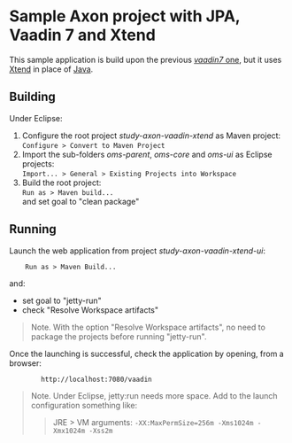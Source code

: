 Sample Axon project with JPA, Vaadin 7 and Xtend
======

This sample application is build upon the previous [*vaadin7* one](../vaadin7), but it uses [Xtend](https://eclipse.org/xtend/) in place of [Java](https://www.java.com).

Building
------

Under Eclipse:

1. Configure the root project *study-axon-vaadin-xtend* as Maven project:
  `Configure > Convert to Maven Project`  
1. Import the sub-folders *oms-parent*, *oms-core* and *oms-ui* as Eclipse projects:  
`Import... > General > Existing Projects into Workspace`
1. Build the root project:  
`Run as > Maven build...`  
 and set goal to "clean package"  
 
Running
------

Launch the web application from project *study-axon-vaadin-xtend-ui*:

        Run as > Maven Build... 
and:

- set goal to "jetty-run"
- check "Resolve Workspace artifacts"

>Note. With the option "Resolve Workspace artifacts", no need to package the projects before running "jetty-run".
 
Once the launching is successful, check the application by opening, from a browser:

            http://localhost:7080/vaadin
        
>Note. Under Eclipse, jetty:run needs more space. Add to the launch configuration something like:  
>>JRE > VM arguments: `-XX:MaxPermSize=256m -Xms1024m -Xmx1024m -Xss2m`

